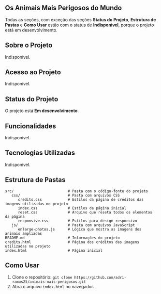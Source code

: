 ## Os Animais Mais Perigosos do Mundo

Todas as seções, com exceção das seções **Status do Projeto**, **Estrutura de Pastas** e **Como Usar** estão com o status de **Indisponível**, porque o projeto está em desenvolvimento.



## Sobre o Projeto

Indisponível.



## Acesso ao Projeto

Indisponível.



## Status do Projeto

O projeto está **Em desenvolvimento**.



## Funcionalidades

Indisponível.



## Tecnologias Utilizadas

Indisponível.


## Estrutura de Pastas

```plaintext
src/                         # Pasta com o código-fonte do projeto
   css/                      # Pasta com arquivos CSS
      credits.css            # Estilos da página de créditos das imagens utilizadas no projeto
      index.css              # Estilos da página inicial
      reset.css              # Arquivo que reseta todos os elementos da página
      responsive.css         # Estilos para design responsivo
   js/                       # Pasta com arquivos JavaScript
      enlarge-photos.js      # Lógica que mostra as imagens dos animais ampliadas
README.md                    # Informações do projeto
credits.html                 # Página dos créditos das imagens utilizadas no projeto
index.html                   # Página inicial
```



## Como Usar

1. Clone o repositório: `git clone https://github.com/adri-ramos25/animais-mais-perigosos.git`
2. Abra o arquivo `index.html` no navegador.